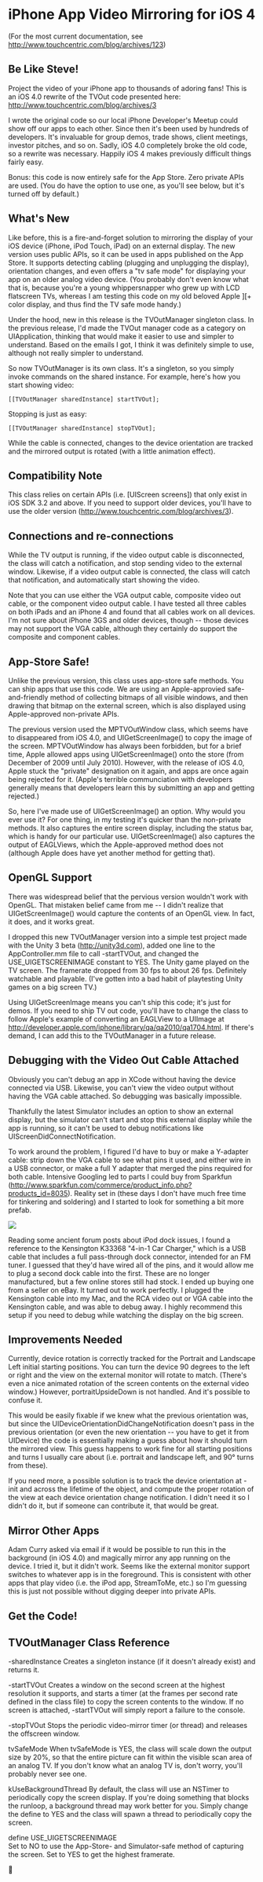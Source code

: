 iPhone App Video Mirroring for iOS 4
====================================

(For the most current documentation, see http://www.touchcentric.com/blog/archives/123)

Be Like Steve! 
--------------

Project the video of your iPhone app to thousands of adoring fans! This is an iOS 4.0 rewrite of the TVOut code presented here: http://www.touchcentric.com/blog/archives/3 

I wrote the original code so our local iPhone Developer's Meetup could show off our apps to each other. Since then it's been used by hundreds of developers. It's invaluable for group demos, trade shows, client meetings, investor pitches, and so on. Sadly, iOS 4.0 completely broke the old code, so a rewrite was necessary. Happily iOS 4 makes previously difficult things fairly easy. 

Bonus: this code is now entirely safe for the App Store. Zero private APIs are used. (You do have the option to use one, as you'll see below, but it's turned off by default.)


What's New
----------

Like before, this is a fire-and-forget solution to mirroring the display of your iOS device (iPhone, iPod Touch, iPad) on an external display. The new version uses public APIs, so it can be used in apps published on the App Store. It supports detecting cabling (plugging and unplugging the display), orientation changes, and even offers a "tv safe mode" for displaying your app on an older analog video device. (You probably don't even know what that is, because you're a young whippersnapper who grew up with LCD flatscreen TVs, whereas I am testing this code on my old beloved Apple ][+ color display, and thus find the TV safe mode handy.)

Under the hood, new in this release is the TVOutManager singleton class. In the previous release, I'd made the TVOut manager code as a category on UIApplication, thinking that would make it easier to use and simpler to understand. Based on the emails I got, I think it was definitely simple to use, although not really simpler to understand. 

So now TVOutManager is its own class. It's a singleton, so you simply invoke commands on the shared instance. For example, here's how you start showing video:

	[[TVOutManager sharedInstance] startTVOut];

Stopping is just as easy:

    [[TVOutManager sharedInstance] stopTVOut];

While the cable is connected, changes to the device orientation are tracked and the mirrored output is rotated (with a little animation effect).


Compatibility Note
------------------

This class relies on certain APIs (i.e. [UIScreen screens]) that only exist in iOS SDK 3.2 and above. If you need to support older devices, you'll have to use the older version (http://www.touchcentric.com/blog/archives/3).


Connections and re-connections
------------------------------

While the TV output is running, if the video output cable is disconnected, the class will catch a notification, and stop sending video to the external window. Likewise, if a video output cable is connected, the class will catch that notification, and automatically start showing the video. 

Note that you can use either the VGA output cable, composite video out cable, or the component video output cable. I have tested all three cables on both iPads and an iPhone 4 and found that all cables work on all devices. I'm not sure about iPhone 3GS and older devices, though -- those devices may not support the VGA cable, although they certainly do support the composite and component cables.


App-Store Safe!
---------------

Unlike the previous version, this class uses app-store safe methods. You can ship apps that use this code. We are using an Apple-approvied safe-and-friendly method of collecting bitmaps of all visible windows, and then drawing that bitmap on the external screen, which is also displayed using Apple-approved non-private APIs. 

The previous version used the MPTVOutWindow class, which seems have to disappeared from iOS 4.0, and UIGetScreenImage() to copy the image of the screen. MPTVOutWindow has always been forbidden, but for a brief time, Apple allowed apps using UIGetScreenImage() onto the store (from December of 2009 until July 2010). However, with the release of iOS 4.0, Apple stuck the "private" designation on it again, and apps are once again being rejected for it. (Apple's terrible communciation with developers generally means that developers learn this by submitting an app and getting rejected.)

So, here I've made use of UIGetScreenImage() an option. Why would you ever use it? For one thing, in my testing it's quicker than the non-private methods. It also captures the entire screen display, including the status bar, which is handy for our particular use. UIGetScreenImage() also captures the output of EAGLViews, which the Apple-approved method does not (although Apple does have yet another method for getting that).


OpenGL Support
--------------

There was widespread belief that the pervious version wouldn't work with OpenGL. That mistaken belief came from me -- I didn't realize that UIGetScreenImage() would capture the contents of an OpenGL view. In fact, it does, and it works great. 

I dropped this new TVOutManager version into a simple test project made with the Unity 3 beta (http://unity3d.com), added one line to the AppController.mm file to call -startTVOut, and changed the USE_UIGETSCREENIMAGE constant to YES. The Unity game played on the TV screen. The framerate dropped from 30 fps to about 26 fps. Definitely watchable and playable. (I've gotten into a bad habit of playtesting Unity games on a big screen TV.)

Using UIGetScreenImage means you can't ship this code; it's just for demos. If you need to ship TV out code, you'll have to change the class to follow Apple's example of converting an EAGLView to a UIImage at http://developer.apple.com/iphone/library/qa/qa2010/qa1704.html. If there's demand, I can add this to the TVOutManager in a future release.


Debugging with the Video Out Cable Attached
-------------------------------------------

Obviously you can't debug an app in XCode without having the device connected via USB. Likewise, you can't view the video output without having the VGA cable attached. So debugging was basically impossible.

Thankfully the latest Simulator includes an option to show an external display, but the simulator can't start and stop this external display while the app is running, so it can't be used to debug notifications like UIScreenDidConnectNotification.

To work around the problem, I figured I'd have to buy or make a Y-adapter cable: strip down the VGA cable to see what pins it used, and either wire in a USB connector, or make a full Y adapter that merged the pins required for both cable. Intensive Googling led to parts I could buy from Sparkfun (http://www.sparkfun.com/commerce/product_info.php?products_id=8035). Reality set in (these days I don't have much free time for tinkering and soldering) and I started to look for something a bit more prefab.

<image src="http://images.acco.com/KENSINGTON/K33368/K33368-15105.jpg">

Reading some ancient forum posts about iPod dock issues, I found a reference to the Kensington K33368 "4-in-1 Car Charger," which is a USB cable that includes a full pass-through dock connector, intended for an FM tuner. I guessed that they'd have wired all of the pins, and it would allow me to plug a second dock cable into the first. These are no longer manufactured, but a few online stores still had stock. I ended up buying one from a seller on eBay. It turned out to work perfectly. I plugged the Kensington cable into my Mac, and the RCA video out or VGA cable into the Kensington cable, and was able to debug away. I highly recommend this setup if you need to debug while watching the display on the big screen.



Improvements Needed
-------------------

Currently, device rotation is correctly tracked for the Portrait and Landscape Left initial starting positions. You can turn the device 90 degrees to the left or right and the view on the external monitor will rotate to match. (There's even a nice animated rotation of the screen contents on the external video window.) However, portraitUpsideDown is not handled. And it's possible to confuse it.

This would be easily fixable if we knew what the previous orientation was, but since the UIDeviceOrientationDidChangeNotification doesn't pass in the previous orientation (or even the new orientation -- you have to get it from UIDevice) the code is essentially making a guess about how it should turn the mirrored view. This guess happens to work fine for all starting positions and turns I usually care about (i.e. portrait and landscape left, and 90° turns from these). 

If you need more, a possible solution is to track the device orientation at -init and across the lifetime of the object, and compute the proper rotation of the view at each device orientation change notification. I didn't need it so I didn't do it, but if someone can contribute it, that would be great.


Mirror Other Apps
-----------------

Adam Curry asked via email if it would be possible to run this in the background (in iOS 4.0) and magically mirror any app running on the device. I tried it, but it didn't work. Seems like the external monitor support switches to whatever app is in the foreground. This is consistent with other apps that play video (i.e. the iPod app, StreamToMe, etc.) so I'm guessing this is just not possible without digging deeper into private APIs.

Get the Code!
-------------



TVOutManager Class Reference
----------------------------

-sharedInstance
Creates a singleton instance (if it doesn't already exist) and returns it. 

-startTVOut
Creates a window on the second screen at the highest resolution it supports, and starts a timer (at the frames per second rate defined in the class file) to copy the screen contents to the window. If no screen is attached, -startTVOut will simply report a failure to the console.

-stopTVOut
Stops the periodic video-mirror timer (or thread) and releases the offscreen window.

tvSafeMode 
When tvSafeMode is YES, the class will scale down the output size by 20%, so that the entire picture can fit within the visible scan area of an analog TV. If you don't know what an analog TV is, don't worry, you'll probably never see one.

kUseBackgroundThread
By default, the class will use an NSTimer to periodically copy the screen display. If you're doing something that blocks the runloop, a background thread may work better for you. Simply change the define to YES and the class will spawn a thread to periodically copy the screen.

define USE_UIGETSCREENIMAGE  
Set to NO to use the App-Store- and Simulator-safe method of capturing the screen. Set to YES to get the highest framerate.


